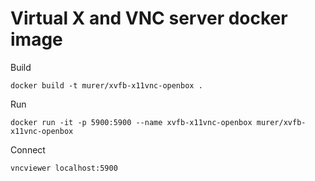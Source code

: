 # Virtual X and VNC server docker image

Build

```shell
docker build -t murer/xvfb-x11vnc-openbox .
```

Run

```shell
docker run -it -p 5900:5900 --name xvfb-x11vnc-openbox murer/xvfb-x11vnc-openbox
```

Connect

```shell
vncviewer localhost:5900
```
